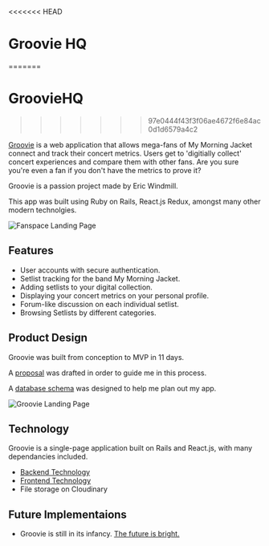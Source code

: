 <<<<<<< HEAD
# Groovie HQ
=======
# GroovieHQ
>>>>>>> 97e0444f43f3f06ae4672f6e84ac0d1d6579a4c2

[Groovie](https://fanspaceapp.herokuapp.com/#/) is a web application that allows mega-fans of My Morning Jacket connect and track their concert metrics. Users get to 'digitially collect' concert experiences and compare them with other fans. Are you sure you're even a fan if you don't have the metrics to prove it?

Groovie is a passion project made by Eric Windmill.

This app was built using Ruby on Rails, React.js Redux, amongst many other modern technolgies.

![Fanspace Landing Page](http://res.cloudinary.com/ericwindmill/image/upload/v1495766834/screen_shots/Screen_Shot_2017-05-25_at_6.56.48_PM.png "Landing Page")


## Features

* User accounts with secure authentication.
* Setlist tracking for the band My Morning Jacket.
* Adding setlists to your digital collection.
* Displaying your concert metrics on your personal profile.
* Forum-like discussion on each individual setlist.
* Browsing Setlists by different categories.

## Product Design
Groovie was built from conception to MVP in 11 days.

A [proposal](https://github.com/ericwindmill/fanspace/blob/master/docs/proposal.md) was drafted in order to guide me in this process.

A [database schema](https://github.com/ericwindmill/fanspace/blob/master/docs/schema.md) was designed to help me plan out my app.

![Groovie Landing Page](http://res.cloudinary.com/ericwindmill/image/upload/v1495766836/screen_shots/Screen_Shot_2017-05-25_at_7.00.56_PM.png "Landing Page")


## Technology

Groovie is a single-page application built on Rails and React.js, with many dependancies included.

* [Backend Technology](https://github.com/ericwindmill/fanspace/blob/master/docs/backend.md)
* [Frontend Technology](https://github.com/ericwindmill/fanspace/blob/master/docs/frontend.md)
* File storage on Cloudinary

## Future Implementaions

* Groovie is still in its infancy. [The future is bright.](https://github.com/ericwindmill/fanspace/blob/master/docs/future.md) 


